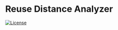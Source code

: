 # Reuse Distance Analyzer

[![License](https://img.shields.io/badge/License-BSD_3--Clause-blue.svg)](https://opensource.org/licenses/BSD-3-Clause)
